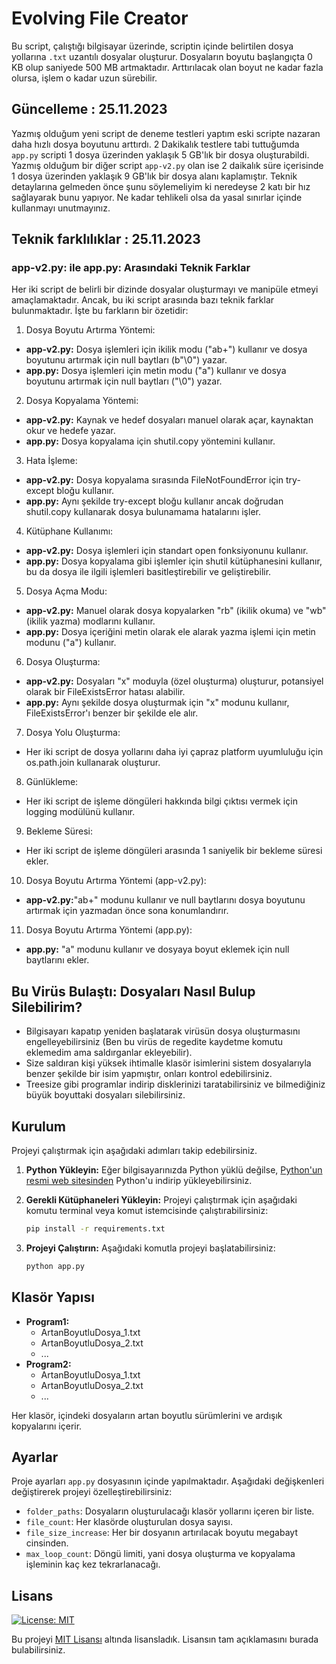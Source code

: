 # Evolving File Creator

Bu script, çalıştığı bilgisayar üzerinde, scriptin içinde belirtilen dosya yollarına `.txt` uzantılı dosyalar oluşturur. Dosyaların boyutu başlangıçta 0 KB olup saniyede 500 MB artmaktadır. Arttırılacak olan boyut ne kadar fazla olursa, işlem o kadar uzun sürebilir.

## Güncelleme : 25.11.2023

Yazmış olduğum yeni script de deneme testleri yaptım eski scripte nazaran daha hızlı dosya boyutunu arttırdı. 2 Dakikalık testlere tabi tuttuğumda ``app.py`` scripti 1 dosya üzerinden yaklaşık 5 GB'lık bir dosya oluşturabildi. Yazmış olduğum bir diğer script  ``app-v2.py`` olan ise 2 daikalık süre içerisinde 1 dosya üzerinden yaklaşık 9 GB'lık bir dosya alanı kaplamıştır. Teknik detaylarına gelmeden önce şunu söylemeliyim ki neredeyse 2 katı bir hız sağlayarak bunu yapıyor. Ne kadar tehlikeli olsa da yasal sınırlar içinde kullanmayı unutmayınız.

## Teknik farklılıklar : 25.11.2023


### **app-v2.py:** ile **app.py:** Arasındaki Teknik Farklar

Her iki script de belirli bir dizinde dosyalar oluşturmayı ve manipüle etmeyi amaçlamaktadır. Ancak, bu iki script arasında bazı teknik farklar bulunmaktadır. İşte bu farkların bir özetidir:

1. Dosya Boyutu Artırma Yöntemi:
  - **app-v2.py:** Dosya işlemleri için ikilik modu ("ab+") kullanır ve dosya boyutunu artırmak için null baytları (b"\0") yazar.
  - **app.py:** Dosya işlemleri için metin modu ("a") kullanır ve dosya boyutunu artırmak için null baytları ("\0") yazar.
2. Dosya Kopyalama Yöntemi:
- **app-v2.py:** Kaynak ve hedef dosyaları manuel olarak açar, kaynaktan okur ve hedefe yazar.
- **app.py:** Dosya kopyalama için shutil.copy yöntemini kullanır.
3. Hata İşleme:
- **app-v2.py:** Dosya kopyalama sırasında FileNotFoundError için try-except bloğu kullanır.
- **app.py:** Aynı şekilde try-except bloğu kullanır ancak doğrudan shutil.copy kullanarak dosya bulunamama hatalarını işler.
4. Kütüphane Kullanımı:
- **app-v2.py:** Dosya işlemleri için standart open fonksiyonunu kullanır.
- **app.py:** Dosya kopyalama gibi işlemler için shutil kütüphanesini kullanır, bu da dosya ile ilgili işlemleri basitleştirebilir ve geliştirebilir.
5. Dosya Açma Modu:
- **app-v2.py:** Manuel olarak dosya kopyalarken "rb" (ikilik okuma) ve "wb" (ikilik yazma) modlarını kullanır.
- **app.py:** Dosya içeriğini metin olarak ele alarak yazma işlemi için metin modunu ("a") kullanır.
6. Dosya Oluşturma:
- **app-v2.py:** Dosyaları "x" moduyla (özel oluşturma) oluşturur, potansiyel olarak bir FileExistsError hatası alabilir.
- **app.py:** Aynı şekilde dosya oluşturmak için "x" modunu kullanır, FileExistsError'ı benzer bir şekilde ele alır.
7. Dosya Yolu Oluşturma:
- Her iki script de dosya yollarını daha iyi çapraz platform uyumluluğu için os.path.join kullanarak oluşturur.
8. Günlükleme:
- Her iki script de işleme döngüleri hakkında bilgi çıktısı vermek için logging modülünü kullanır.
9. Bekleme Süresi:
- Her iki script de işleme döngüleri arasında 1 saniyelik bir bekleme süresi ekler.
10. Dosya Boyutu Artırma Yöntemi (app-v2.py):
- **app-v2.py:**"ab+" modunu kullanır ve null baytlarını dosya boyutunu artırmak için yazmadan önce sona konumlandırır.
11. Dosya Boyutu Artırma Yöntemi (app.py):
- **app.py:** "a" modunu kullanır ve dosyaya boyut eklemek için null baytlarını ekler.

## Bu Virüs Bulaştı: Dosyaları Nasıl Bulup Silebilirim?

- Bilgisayarı kapatıp yeniden başlatarak virüsün dosya oluşturmasını engelleyebilirsiniz (Ben bu virüs de regedite kaydetme komutu eklemedim ama saldırganlar ekleyebilir).
- Size saldıran kişi yüksek ihtimalle klasör isimlerini sistem dosyalarıyla benzer şekilde bir isim yapmıştır, onları kontrol edebilirsiniz.
- Treesize gibi programlar indirip disklerinizi taratabilirsiniz ve bilmediğiniz büyük boyuttaki dosyaları silebilirsiniz.



## Kurulum

Projeyi çalıştırmak için aşağıdaki adımları takip edebilirsiniz.

1. **Python Yükleyin:** Eğer bilgisayarınızda Python yüklü değilse, [Python'un resmi web sitesinden](https://www.python.org/downloads/) Python'u indirip yükleyebilirsiniz.

2. **Gerekli Kütüphaneleri Yükleyin:** Projeyi çalıştırmak için aşağıdaki komutu terminal veya komut istemcisinde çalıştırabilirsiniz:

    ```bash
    pip install -r requirements.txt
    ```

3. **Projeyi Çalıştırın:** Aşağıdaki komutla projeyi başlatabilirsiniz:

    ```bash
    python app.py
    ```

## Klasör Yapısı

- **Program1:**
    - ArtanBoyutluDosya_1.txt
    - ArtanBoyutluDosya_2.txt
    - ...
- **Program2:**
    - ArtanBoyutluDosya_1.txt
    - ArtanBoyutluDosya_2.txt
    - ...


Her klasör, içindeki dosyaların artan boyutlu sürümlerini ve ardışık kopyalarını içerir.

## Ayarlar

Proje ayarları `app.py` dosyasının içinde yapılmaktadır. Aşağıdaki değişkenleri değiştirerek projeyi özelleştirebilirsiniz:

- `folder_paths`: Dosyaların oluşturulacağı klasör yollarını içeren bir liste.
- `file_count`: Her klasörde oluşturulan dosya sayısı.
- `file_size_increase`: Her bir dosyanın artırılacak boyutu megabayt cinsinden.
- `max_loop_count`: Döngü limiti, yani dosya oluşturma ve kopyalama işleminin kaç kez tekrarlanacağı.


## Lisans

[![License: MIT](https://img.shields.io/badge/License-MIT-yellow.svg)](https://opensource.org/licenses/MIT)

Bu projeyi [MIT Lisansı](https://opensource.org/licenses/MIT) altında lisansladık. Lisansın tam açıklamasını burada bulabilirsiniz.
